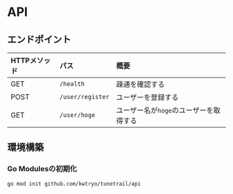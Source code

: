 # API

## エンドポイント

| HTTPメソッド | パス | 概要 |
| :--------- | :--- | :--- |
| GET | `/health` | 疎通を確認する |
| POST | `/user/register` | ユーザーを登録する |
| GET | `/user/hoge` | ユーザー名が`hoge`のユーザーを取得する |

## 環境構築
### Go Modulesの初期化

```
go mod init github.com/kwtryo/tunetrail/api
```
